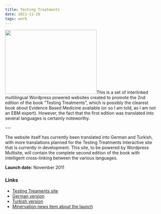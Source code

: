 ```yaml
---
title: Testing Treatments
date: 2011-11-20    
tags: work
---
```

<p><img src="/assets/images/testing-treatments.png" alt="" width="300" height="210" />This is a set of interlinked multilingual Wordpress powered websites created to promote the 2nd edition of the book "Testing Treatments", which is possibly the clearest book about Evidence Based Medicine available (or so I am told, as I am not an EBM expert). However, the fact that the first edition was translated into several languages is certainly noteworthy.</p>
---

<p>The website itself has currently been translated into German and Turkish, with more translations planned for the Testing Treatments Interactive site that is currently in development. This site, to be powered by Wordpress Multisite, will contain the complete second edition of the book with intelligent cross-linking between the various languages.</p>
<p><strong>Launch date:</strong> November 2011</p>
<h3>Links</h3>
<ul>
<li><a href="http://www.testingtreatments.org/">Testing Treaments site</a></li>
<li><a title="View the German Testing Treatments site" href="http://de.testingtreatments.org/">German version</a></li>
<li><a title="View the Turkish Testing Treatments site" href="http://tr.testingtreatments.org/">Turkish version</a></li>
<li><a href="http://www.minervation.com/new-edition-of-testing-treatments/">Minervation news item about the launch</a></li>
</ul>